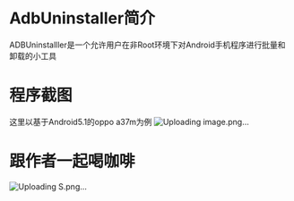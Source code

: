 # AdbUninstaller简介
ADBUninstalller是一个允许用户在非Root环境下对Android手机程序进行批量和卸载的小工具
# 程序截图
这里以基于Android5.1的oppo a37m为例
![Uploading image.png…]()
# 跟作者一起喝咖啡
![Uploading S.png…]()
